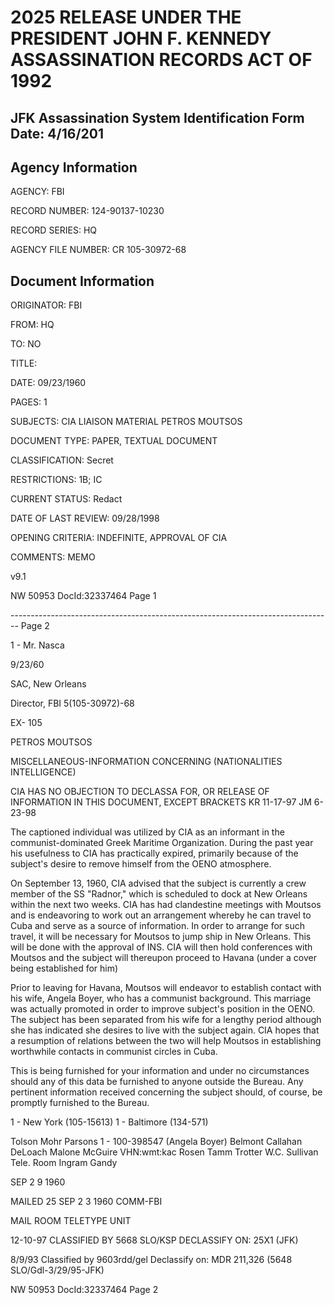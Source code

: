 # 2025 RELEASE UNDER THE PRESIDENT JOHN F. KENNEDY ASSASSINATION RECORDS ACT OF 1992
## JFK Assassination System Identification Form Date: 4/16/201

## Agency Information

AGENCY: FBI

RECORD NUMBER: 124-90137-10230

RECORD SERIES: HQ

AGENCY FILE NUMBER: CR 105-30972-68

## Document Information

ORIGINATOR: FBI

FROM: HQ

TO: NO

TITLE:

DATE: 09/23/1960

PAGES: 1

SUBJECTS: CIA LIAISON MATERIAL PETROS MOUTSOS

DOCUMENT TYPE: PAPER, TEXTUAL DOCUMENT

CLASSIFICATION: Secret

RESTRICTIONS: 1B; IC

CURRENT STATUS: Redact

DATE OF LAST REVIEW: 09/28/1998

OPENING CRITERIA: INDEFINITE, APPROVAL OF CIA

COMMENTS: MEMO

v9.1

NW 50953 DocId:32337464 Page 1


-------------------------------------------------------------------------------- Page 2

1 - Mr. Nasca

9/23/60

SAC, New Orleans

Director, FBI 5(105-30972)-68

EX- 105

PETROS MOUTSOS

MISCELLANEOUS-INFORMATION CONCERNING
(NATIONALITIES INTELLIGENCE)

CIA HAS NO OBJECTION TO
DECLASSA FOR, OR
RELEASE OF INFORMATION
IN THIS DOCUMENT,
EXCEPT BRACKETS
KR 11-17-97
JM 6-23-98

The captioned individual was utilized by CIA as an informant in the communist-dominated Greek Maritime Organization.
During the past year his usefulness to CIA has practically expired, primarily because of the subject's desire to remove himself from the OENO atmosphere.

On September 13, 1960, CIA advised that the subject is currently a crew member of the SS "Radnor," which is scheduled to dock at New Orleans within the next two weeks. CIA has had clandestine meetings with Moutsos and is endeavoring to work out an arrangement whereby he can travel to Cuba and serve as a source of information. In order to arrange for such travel, it will be necessary for Moutsos to jump ship in New Orleans. This will be done with the approval of INS. CIA will then hold conferences with Moutsos and the subject will thereupon proceed to Havana (under a cover being established for him)

Prior to leaving for Havana, Moutsos will endeavor to establish contact with his wife, Angela Boyer, who has a communist background. This marriage was actually promoted in order to improve subject's position in the OENO. The subject has been separated from his wife for a lengthy period although she has indicated she desires to live with the subject again. CIA hopes that a resumption of relations between the two will help Moutsos in establishing worthwhile contacts in communist circles in Cuba.

This is being furnished for your information and under no circumstances should any of this data be furnished to anyone outside the Bureau. Any pertinent information received concerning the subject should, of course, be promptly furnished to the Bureau.

1 - New York (105-15613)
1 - Baltimore (134-571)

Tolson
Mohr
Parsons 1 - 100-398547 (Angela Boyer)
Belmont
Callahan
DeLoach
Malone
McGuire
VHN:wmt:kac
Rosen
Tamm
Trotter
W.C. Sullivan
Tele. Room
Ingram
Gandy

SEP 2 9 1960

MAILED 25
SEP 2 3 1960
COMM-FBI

MAIL ROOM TELETYPE UNIT

12-10-97
CLASSIFIED BY 5668 SLO/KSP
DECLASSIFY ON: 25X1
(JFK)

8/9/93
Classified by 9603rdd/gel
Declassify on: MDR 211,326
(5648 SLO/Gdl-3/29/95-JFK)

NW 50953 DocId:32337464 Page 2
